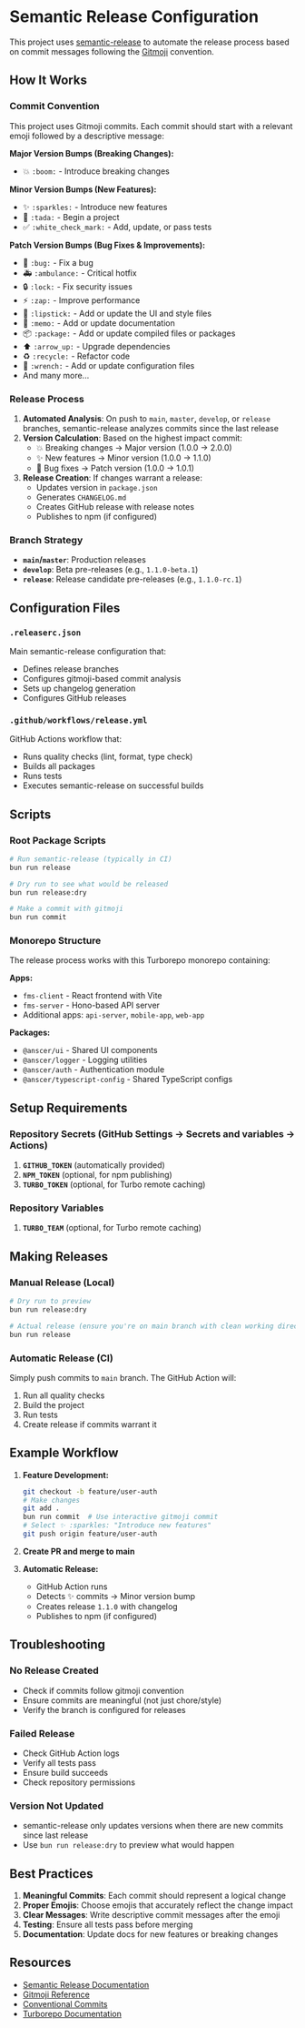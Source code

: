 # Semantic Release Configuration

This project uses [semantic-release](https://semantic-release.gitbook.io/) to automate the release process based on commit messages following the [Gitmoji](https://gitmoji.dev/) convention.

## How It Works

### Commit Convention
This project uses Gitmoji commits. Each commit should start with a relevant emoji followed by a descriptive message:

**Major Version Bumps (Breaking Changes):**
- 💥 `:boom:` - Introduce breaking changes

**Minor Version Bumps (New Features):**
- ✨ `:sparkles:` - Introduce new features
- 🎉 `:tada:` - Begin a project
- ✅ `:white_check_mark:` - Add, update, or pass tests

**Patch Version Bumps (Bug Fixes & Improvements):**
- 🐛 `:bug:` - Fix a bug
- 🚑 `:ambulance:` - Critical hotfix
- 🔒 `:lock:` - Fix security issues
- ⚡ `:zap:` - Improve performance
- 🎨 `:lipstick:` - Add or update the UI and style files
- 📝 `:memo:` - Add or update documentation
- 📦 `:package:` - Add or update compiled files or packages
- ⬆️ `:arrow_up:` - Upgrade dependencies
- ♻️ `:recycle:` - Refactor code
- 🔧 `:wrench:` - Add or update configuration files
- And many more...

### Release Process

1. **Automated Analysis**: On push to `main`, `master`, `develop`, or `release` branches, semantic-release analyzes commits since the last release
2. **Version Calculation**: Based on the highest impact commit:
   - 💥 Breaking changes → Major version (1.0.0 → 2.0.0)
   - ✨ New features → Minor version (1.0.0 → 1.1.0)
   - 🐛 Bug fixes → Patch version (1.0.0 → 1.0.1)
3. **Release Creation**: If changes warrant a release:
   - Updates version in `package.json`
   - Generates `CHANGELOG.md`
   - Creates GitHub release with release notes
   - Publishes to npm (if configured)

### Branch Strategy

- **`main`/`master`**: Production releases
- **`develop`**: Beta pre-releases (e.g., `1.1.0-beta.1`)
- **`release`**: Release candidate pre-releases (e.g., `1.1.0-rc.1`)

## Configuration Files

### `.releaserc.json`
Main semantic-release configuration that:
- Defines release branches
- Configures gitmoji-based commit analysis
- Sets up changelog generation
- Configures GitHub releases

### `.github/workflows/release.yml`
GitHub Actions workflow that:
- Runs quality checks (lint, format, type check)
- Builds all packages
- Runs tests
- Executes semantic-release on successful builds

## Scripts

### Root Package Scripts
```bash
# Run semantic-release (typically in CI)
bun run release

# Dry run to see what would be released
bun run release:dry

# Make a commit with gitmoji
bun run commit
```

### Monorepo Structure
The release process works with this Turborepo monorepo containing:

**Apps:**
- `fms-client` - React frontend with Vite
- `fms-server` - Hono-based API server
- Additional apps: `api-server`, `mobile-app`, `web-app`

**Packages:**
- `@anscer/ui` - Shared UI components
- `@anscer/logger` - Logging utilities
- `@anscer/auth` - Authentication module
- `@anscer/typescript-config` - Shared TypeScript configs

## Setup Requirements

### Repository Secrets (GitHub Settings → Secrets and variables → Actions)

1. **`GITHUB_TOKEN`** (automatically provided)
2. **`NPM_TOKEN`** (optional, for npm publishing)
3. **`TURBO_TOKEN`** (optional, for Turbo remote caching)

### Repository Variables
1. **`TURBO_TEAM`** (optional, for Turbo remote caching)

## Making Releases

### Manual Release (Local)
```bash
# Dry run to preview
bun run release:dry

# Actual release (ensure you're on main branch with clean working directory)
bun run release
```

### Automatic Release (CI)
Simply push commits to `main` branch. The GitHub Action will:
1. Run all quality checks
2. Build the project
3. Run tests  
4. Create release if commits warrant it

## Example Workflow

1. **Feature Development:**
   ```bash
   git checkout -b feature/user-auth
   # Make changes
   git add .
   bun run commit  # Use interactive gitmoji commit
   # Select ✨ :sparkles: "Introduce new features"
   git push origin feature/user-auth
   ```

2. **Create PR and merge to main**

3. **Automatic Release:**
   - GitHub Action runs
   - Detects ✨ commits → Minor version bump
   - Creates release `1.1.0` with changelog
   - Publishes to npm (if configured)

## Troubleshooting

### No Release Created
- Check if commits follow gitmoji convention
- Ensure commits are meaningful (not just chore/style)
- Verify the branch is configured for releases

### Failed Release
- Check GitHub Action logs
- Verify all tests pass
- Ensure build succeeds
- Check repository permissions

### Version Not Updated
- semantic-release only updates versions when there are new commits since last release
- Use `bun run release:dry` to preview what would happen

## Best Practices

1. **Meaningful Commits**: Each commit should represent a logical change
2. **Proper Emojis**: Choose emojis that accurately reflect the change impact
3. **Clear Messages**: Write descriptive commit messages after the emoji
4. **Testing**: Ensure all tests pass before merging
5. **Documentation**: Update docs for new features or breaking changes

## Resources

- [Semantic Release Documentation](https://semantic-release.gitbook.io/)
- [Gitmoji Reference](https://gitmoji.dev/)
- [Conventional Commits](https://conventionalcommits.org/)
- [Turborepo Documentation](https://turbo.build/repo/docs)
